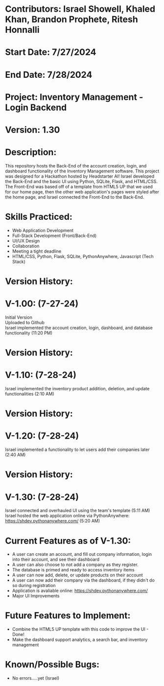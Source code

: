 # Contributors: Israel Showell, Khaled Khan, Brandon Prophete, Ritesh Honnalli
# Start Date: 7/27/2024
# End Date: 7/28/2024
# Project: Inventory Management - Login Backend
# Version: 1.30

# Description:
This repository hosts the Back-End of the account creation, login, and dashboard functionality of the Inventory Management software.
This project was designed for a Hackathon hosted by Headstarter AI! Israel developed the Back-End and the basic UI using Python, SQLite, Flask, and HTML/CSS.
The Front-End was based off of a template from HTML5 UP that we used for our home page, then the other web application's pages were styled after the home page, and Israel connected the Front-End to the Back-End.

# Skills Practiced:
- Web Application Development
- Full-Stack Development (Front/Back-End)
- UI/UX Design
- Collaboration
- Meeting a tight deadline
- HTML/CSS, Python, Flask, SQLite, PythonAnywhere, Javascript (Tech Stack)

# Version History:
# V-1.00: (7-27-24)
Initial Version <br>
Uploaded to Github <br>
Israel implemented the account creation, login, dashboard, and database functionality (11:20 PM)

# Version History:
# V-1.10: (7-28-24)
Israel implemented the inventory product addition, deletion, and update functionalities (2:10 AM)

# Version History:
# V-1.20: (7-28-24)
Israel implemented a functionality to let users add their companies later (2:40 AM)

# Version History:
# V-1.30: (7-28-24)
Israel connected and overhauled UI using the team's template  (5:11 AM)
Israel hosted the web application online via PythonAnywhere: https://shdev.pythonanywhere.com/ (5:20 AM)

# Current Features as of V-1.30:
- A user can create an account, and fill out company information, login into their account, and see their dashboard
- A user can also choose to not add a company as they register.
- The database is primed and ready to access inventory items
- A user can now add, delete, or update products on their account
- A user can now add their company via the dashboard, if they didn't do so during registration
- Application is avaliable online: https://shdev.pythonanywhere.com/
- Major UI Improvements

# Future Features to Implement:
- Combine the HTML5 UP template with this code to improve the UI - Done!
- Make the dashboard support analytics, a search bar, and inventory management

# Known/Possible Bugs:
- No errors.....yet (Israel)
